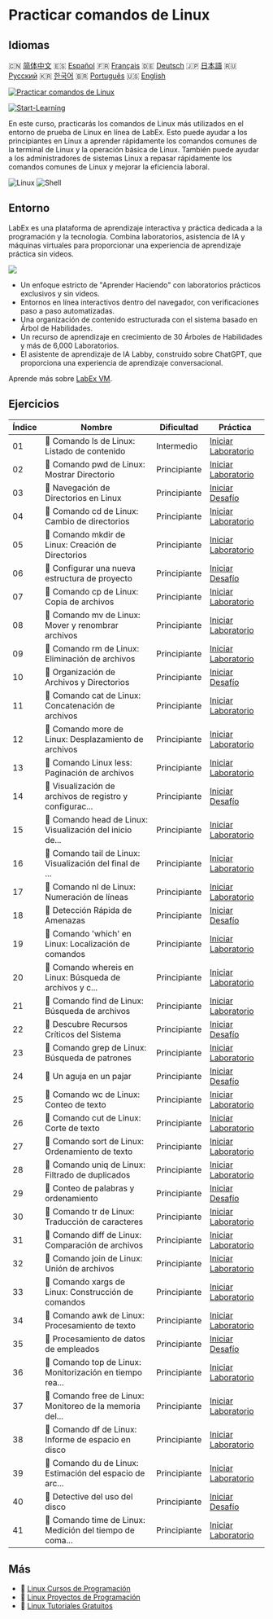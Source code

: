 # Practicar comandos de Linux

## Idiomas

🇨🇳 [简体中文](README_zh.md) 🇪🇸 [Español](README_es.md) 🇫🇷 [Français](README_fr.md) 🇩🇪 [Deutsch](README_de.md) 🇯🇵 [日本語](README_ja.md) 🇷🇺 [Русский](README_ru.md) 🇰🇷 [한국어](README_ko.md) 🇧🇷 [Português](README_pt.md) 🇺🇸 [English](README.md) 

[![Practicar comandos de Linux](https://cover-creator.labex.io/linux-basic-commands-practice-online.png?lang=es)](https://labex.io/es/courses/linux-basic-commands-practice-online)

[![Start-Learning](https://img.shields.io/badge/Start-Learning-whitesmoke?style=for-the-badge)](https://labex.io/es/courses/linux-basic-commands-practice-online)

En este curso, practicarás los comandos de Linux más utilizados en el entorno de prueba de Linux en línea de LabEx. Esto puede ayudar a los principiantes en Linux a aprender rápidamente los comandos comunes de la terminal de Linux y la operación básica de Linux. También puede ayudar a los administradores de sistemas Linux a repasar rápidamente los comandos comunes de Linux y mejorar la eficiencia laboral.

![Linux](https://img.shields.io/badge/Linux-whitesmoke?style=for-the-badge&logo=linux)
![Shell](https://img.shields.io/badge/Shell-whitesmoke?style=for-the-badge&logo=shell)


## Entorno

LabEx es una plataforma de aprendizaje interactiva y práctica dedicada a la programación y la tecnología. Combina laboratorios, asistencia de IA y máquinas virtuales para proporcionar una experiencia de aprendizaje práctica sin videos.

![](https://tutorial-screenshot.getvm.io/images/vm-1725247253.png)

- Un enfoque estricto de "Aprender Haciendo" con laboratorios prácticos exclusivos y sin videos.
- Entornos en línea interactivos dentro del navegador, con verificaciones paso a paso automatizadas.
- Una organización de contenido estructurada con el sistema basado en Árbol de Habilidades.
- Un recurso de aprendizaje en crecimiento de 30 Árboles de Habilidades y más de 6,000 Laboratorios.
- El asistente de aprendizaje de IA Labby, construido sobre ChatGPT, que proporciona una experiencia de aprendizaje conversacional.

Aprende más sobre [LabEx VM](https://support.labex.io/using-labex/virtual-machine).

## Ejercicios

|   Índice | Nombre                                                   | Dificultad   | Práctica                                                                                                                                    |
|----------|----------------------------------------------------------|--------------|---------------------------------------------------------------------------------------------------------------------------------------------|
|       01 | 📖 Comando ls de Linux: Listado de contenido             | Intermedio   | <a target='_blank' href='https://labex.io/es/tutorials/linux-linux-ls-command-content-listing-219205'>Iniciar Laboratorio</a>               |
|       02 | 📖 Comando pwd de Linux: Mostrar Directorio              | Principiante | <a target='_blank' href='https://labex.io/es/tutorials/linux-linux-pwd-command-directory-displaying-209734'>Iniciar Laboratorio</a>         |
|       03 | 🎯 Navegación de Directorios en Linux                    | Principiante | <a target='_blank' href='https://labex.io/es/tutorials/linux-directory-navigation-387844'>Iniciar Desafío</a>                               |
|       04 | 📖 Comando cd de Linux: Cambio de directorios            | Principiante | <a target='_blank' href='https://labex.io/es/tutorials/linux-linux-cd-command-directory-changing-209733'>Iniciar Laboratorio</a>            |
|       05 | 📖 Comando mkdir de Linux: Creación de Directorios       | Principiante | <a target='_blank' href='https://labex.io/es/tutorials/linux-linux-mkdir-command-directory-creating-209739'>Iniciar Laboratorio</a>         |
|       06 | 🎯 Configurar una nueva estructura de proyecto           | Principiante | <a target='_blank' href='https://labex.io/es/tutorials/linux-setting-up-a-new-project-structure-387859'>Iniciar Desafío</a>                 |
|       07 | 📖 Comando cp de Linux: Copia de archivos                | Principiante | <a target='_blank' href='https://labex.io/es/tutorials/linux-linux-cp-command-file-copying-209744'>Iniciar Laboratorio</a>                  |
|       08 | 📖 Comando mv de Linux: Mover y renombrar archivos       | Principiante | <a target='_blank' href='https://labex.io/es/tutorials/linux-linux-mv-command-file-moving-and-renaming-209743'>Iniciar Laboratorio</a>      |
|       09 | 📖 Comando rm de Linux: Eliminación de archivos          | Principiante | <a target='_blank' href='https://labex.io/es/tutorials/linux-linux-rm-command-file-removing-209741'>Iniciar Laboratorio</a>                 |
|       10 | 🎯 Organización de Archivos y Directorios                | Principiante | <a target='_blank' href='https://labex.io/es/tutorials/linux-organizing-files-and-directories-387877'>Iniciar Desafío</a>                   |
|       11 | 📖 Comando cat de Linux: Concatenación de archivos       | Principiante | <a target='_blank' href='https://labex.io/es/tutorials/linux-linux-cat-command-file-concatenating-210986'>Iniciar Laboratorio</a>           |
|       12 | 📖 Comando more de Linux: Desplazamiento de archivos     | Principiante | <a target='_blank' href='https://labex.io/es/tutorials/linux-linux-more-command-file-scrolling-214299'>Iniciar Laboratorio</a>              |
|       13 | 📖 Comando Linux less: Paginación de archivos            | Principiante | <a target='_blank' href='https://labex.io/es/tutorials/linux-linux-less-command-file-paging-214301'>Iniciar Laboratorio</a>                 |
|       14 | 🎯 Visualización de archivos de registro y configurac... | Principiante | <a target='_blank' href='https://labex.io/es/tutorials/linux-viewing-log-and-configuration-files-in-linux-387914'>Iniciar Desafío</a>       |
|       15 | 📖 Comando head de Linux: Visualización del inicio de... | Principiante | <a target='_blank' href='https://labex.io/es/tutorials/linux-linux-head-command-file-beginning-display-214302'>Iniciar Laboratorio</a>      |
|       16 | 📖 Comando tail de Linux: Visualización del final de ... | Principiante | <a target='_blank' href='https://labex.io/es/tutorials/linux-linux-tail-command-file-end-display-214303'>Iniciar Laboratorio</a>            |
|       17 | 📖 Comando nl de Linux: Numeración de líneas             | Principiante | <a target='_blank' href='https://labex.io/es/tutorials/linux-linux-nl-command-line-numbering-210988'>Iniciar Laboratorio</a>                |
|       18 | 🎯 Detección Rápida de Amenazas                          | Principiante | <a target='_blank' href='https://labex.io/es/tutorials/linux-rapid-threat-detection-387930'>Iniciar Desafío</a>                             |
|       19 | 📖 Comando 'which' en Linux: Localización de comandos    | Principiante | <a target='_blank' href='https://labex.io/es/tutorials/linux-linux-which-command-command-locating-215210'>Iniciar Laboratorio</a>           |
|       20 | 📖 Comando whereis en Linux: Búsqueda de archivos y c... | Principiante | <a target='_blank' href='https://labex.io/es/tutorials/linux-linux-whereis-command-file-and-command-finding-215211'>Iniciar Laboratorio</a> |
|       21 | 📖 Comando find de Linux: Búsqueda de archivos           | Principiante | <a target='_blank' href='https://labex.io/es/tutorials/linux-linux-find-command-file-searching-219191'>Iniciar Laboratorio</a>              |
|       22 | 🎯 Descubre Recursos Críticos del Sistema                | Principiante | <a target='_blank' href='https://labex.io/es/tutorials/linux-discover-critical-system-resources-388032'>Iniciar Desafío</a>                 |
|       23 | 📖 Comando grep de Linux: Búsqueda de patrones           | Principiante | <a target='_blank' href='https://labex.io/es/tutorials/linux-linux-grep-command-pattern-searching-219192'>Iniciar Laboratorio</a>           |
|       24 | 🎯 Un aguja en un pajar                                  | Principiante | <a target='_blank' href='https://labex.io/es/tutorials/linux-needle-in-the-haystack-388109'>Iniciar Desafío</a>                             |
|       25 | 📖 Comando wc de Linux: Conteo de texto                  | Principiante | <a target='_blank' href='https://labex.io/es/tutorials/linux-linux-wc-command-text-counting-219200'>Iniciar Laboratorio</a>                 |
|       26 | 📖 Comando cut de Linux: Corte de texto                  | Principiante | <a target='_blank' href='https://labex.io/es/tutorials/linux-linux-cut-command-text-cutting-219187'>Iniciar Laboratorio</a>                 |
|       27 | 📖 Comando sort de Linux: Ordenamiento de texto          | Principiante | <a target='_blank' href='https://labex.io/es/tutorials/linux-linux-sort-command-text-sorting-219196'>Iniciar Laboratorio</a>                |
|       28 | 📖 Comando uniq de Linux: Filtrado de duplicados         | Principiante | <a target='_blank' href='https://labex.io/es/tutorials/linux-linux-uniq-command-duplicate-filtering-219199'>Iniciar Laboratorio</a>         |
|       29 | 🎯 Conteo de palabras y ordenamiento                     | Principiante | <a target='_blank' href='https://labex.io/es/tutorials/linux-word-count-and-sorting-388125'>Iniciar Desafío</a>                             |
|       30 | 📖 Comando tr de Linux: Traducción de caracteres         | Principiante | <a target='_blank' href='https://labex.io/es/tutorials/linux-linux-tr-command-character-translating-219198'>Iniciar Laboratorio</a>         |
|       31 | 📖 Comando diff de Linux: Comparación de archivos        | Principiante | <a target='_blank' href='https://labex.io/es/tutorials/linux-linux-diff-command-file-comparing-219189'>Iniciar Laboratorio</a>              |
|       32 | 📖 Comando join de Linux: Unión de archivos              | Principiante | <a target='_blank' href='https://labex.io/es/tutorials/linux-linux-join-command-file-joining-219193'>Iniciar Laboratorio</a>                |
|       33 | 📖 Comando xargs de Linux: Construcción de comandos      | Principiante | <a target='_blank' href='https://labex.io/es/tutorials/linux-linux-xargs-command-command-building-219201'>Iniciar Laboratorio</a>           |
|       34 | 📖 Comando awk de Linux: Procesamiento de texto          | Principiante | <a target='_blank' href='https://labex.io/es/tutorials/linux-linux-awk-command-text-processing-388493'>Iniciar Laboratorio</a>              |
|       35 | 🎯 Procesamiento de datos de empleados                   | Principiante | <a target='_blank' href='https://labex.io/es/tutorials/linux-processing-employees-data-388132'>Iniciar Desafío</a>                          |
|       36 | 📖 Comando top de Linux: Monitorización en tiempo rea... | Principiante | <a target='_blank' href='https://labex.io/es/tutorials/linux-linux-top-command-real-time-system-monitoring-388500'>Iniciar Laboratorio</a>  |
|       37 | 📖 Comando free de Linux: Monitoreo de la memoria del... | Principiante | <a target='_blank' href='https://labex.io/es/tutorials/linux-linux-free-command-monitoring-system-memory-388496'>Iniciar Laboratorio</a>    |
|       38 | 📖 Comando df de Linux: Informe de espacio en disco      | Principiante | <a target='_blank' href='https://labex.io/es/tutorials/linux-linux-df-command-disk-space-reporting-219188'>Iniciar Laboratorio</a>          |
|       39 | 📖 Comando du de Linux: Estimación del espacio de arc... | Principiante | <a target='_blank' href='https://labex.io/es/tutorials/linux-linux-du-command-file-space-estimating-219190'>Iniciar Laboratorio</a>         |
|       40 | 🎯 Detective del uso del disco                           | Principiante | <a target='_blank' href='https://labex.io/es/tutorials/linux-disk-usage-detective-388099'>Iniciar Desafío</a>                               |
|       41 | 📖 Comando time de Linux: Medición del tiempo de coma... | Principiante | <a target='_blank' href='https://labex.io/es/tutorials/linux-linux-time-command-command-timing-219197'>Iniciar Laboratorio</a>              |

## Más

- 🔗 [Linux Cursos de Programación](https://github.com/labex-labs/awesome-programming-courses)
- 🔗 [Linux Proyectos de Programación](https://github.com/labex-labs/awesome-programming-projects)
- 🔗 [Linux Tutoriales Gratuitos](https://github.com/labex-labs/linux-free-tutorials)

